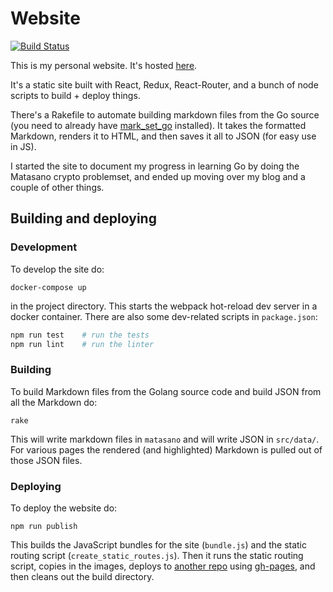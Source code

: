 # Website

[![Build
Status](https://travis-ci.org/aliceriot/site.svg?branch=master)](https://travis-ci.org/aliceriot/site)

This is my personal website. It's hosted
[here](https://aliceriot.github.io/).

It's a static site built with React, Redux, React-Router, and a bunch of
node scripts to build + deploy things.


There's a Rakefile to automate building markdown files from the Go source
(you need to already have
[mark_set_go](https://github.com/aliceriot/mark_set_go) installed). It
takes the formatted Markdown, renders it to HTML, and then saves it all to
JSON (for easy use in JS).

I started the site to document my progress in learning Go by doing the
Matasano crypto problemset, and ended up moving over my blog and a couple
of other things.

## Building and deploying

### Development

To develop the site do:

```
docker-compose up
```

in the project directory. This starts the webpack hot-reload dev server in
a docker container. There are also some dev-related scripts in
`package.json`:

```sh
npm run test    # run the tests
npm run lint    # run the linter
```

### Building

To build Markdown files from the Golang source code and build JSON from
all the Markdown do:

```
rake
```

This will write markdown files in `matasano` and will write JSON in
`src/data/`. For various pages the rendered (and highlighted) Markdown is
pulled out of those JSON files.

### Deploying

To deploy the website do:

```
npm run publish
```

This builds the JavaScript bundles for the site (`bundle.js`) and the
static routing script (`create_static_routes.js`). Then it runs the static
routing script, copies in the images, deploys to [another
repo](https://github.com/aliceriot/aliceriot.github.io) using
[gh-pages](https://github.com/tschaub/gh-pages), and then cleans out the
build directory.
